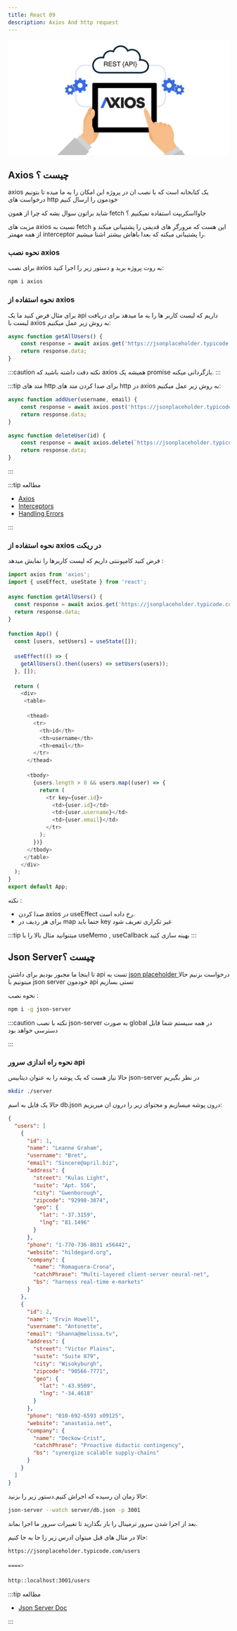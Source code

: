 ```yaml
---
title: React 09
description: Axios And http request
---
```




![](../images/axios.jpeg)


## Axios چیست ؟

axios یک کتابخانه است که با نصب ان در پروژه این امکان را به ما میده تا بتونیم درخواست های 
http خودمون را ارسال کنیم

شاید براتون سوال بشه که چرا از همون fetch جاوااسکریپت استفاده نمیکنیم ؟

مزیت های axios نسبت به fetch این هست که مرورگر های قدیمی را پشتیبانی میکند
و از همه مهمتر interceptor را پشتیبانی میکنه که بعدا باهاش بیشتر اشنا میشیم.

### نحوه نصب axios

برای نصب axios به روت پروژه برید و دستور زیر را اجرا کنید:

```bash
npm i axios
```

### نحوه استفاده از axios

برای مثال فرض کنید ما یک api داریم که لیست کاربر ها را به ما میدهد برای دریافت لیست با axios به روش زیر عمل میکنیم:

```javascript
async function getAllUsers() {
    const response = await axios.get('https://jsonplaceholder.typicode.com/users');
    return response.data;
}
```

:::caution نکته
دقت داشته باشید که axios همیشه یک promise بازگردانی میکنه.
:::

:::tip متد های http 
برای صدا کردن متد های http در axios به روش زیر عمل میکنیم:

```javascript
async function addUser(username, email) {
    const response = await axios.post('https://jsonplaceholder.typicode.com/users', {username, email});
    return response.data;
}
```

```javascript
async function deleteUser(id) {
    const response = await axios.delete(`https://jsonplaceholder.typicode.com/users/${id}`);
    return response.data;
}
```

:::

:::tip مطالعه 
- [Axios](https://axios-http.com/docs/intro)
- [Interceptors](https://axios-http.com/docs/interceptors)
- [Handling Errors](https://axios-http.com/docs/handling_errors)

:::

### نحوه استفاده از axios در ریکت
فرض کنید کامپوننتی داریم که لیست کاربرها را نمایش میدهد :

```javascript
import axios from 'axios';
import { useEffect, useState } from 'react';

async function getAllUsers() {
  const response = await axios.get('https://jsonplaceholder.typicode.com/users');
  return response.data;
}

function App() {
  const [users, setUsers] = useState([]);

  useEffect(() => {
    getAllUsers().then((users) => setUsers(users));
  }, []);

  return (
    <div>
     <table>

      <thead>
        <tr>
          <th>id</th>
          <th>username</th>
          <th>email</th>
        </tr>
      </thead>

      <tbody>
        {users.length > 0 && users.map((user) => {
          return (
            <tr key={user.id}>
              <td>{user.id}</td>
              <td>{user.username}</td>
              <td>{user.email}</td>
            </tr>
          );
        })}
      </tbody>
     </table>
    </div>
  );
}
export default App;
```

نکته :
- صدا کردن axios در useEffect رخ داده است.
- برای هر ردیف در map حتما باید key غیر تکراری تعریف شود

:::tip
 میتنوانید مثال بالا را با useMemo , useCallback بهینه سازی کنید
:::

## Json Serverچیست ؟

تا اینجا ما مجبور بودیم برای داشتن api تست به 
[json placeholder ](https://jsonplaceholder.typicode.com/)
درخواست بزنیم
حالا میتونیم با json server خودمون api تستی بسازیم

نحوه نصب :

```bash
npm i -g json-server
```
:::caution نکته
با نصب json-server به صورت global در همه سیستم شما قابل دسترسی خواهد بود

:::

### نحوه راه اندازی سرور api 
حالا نیاز هست که یک پوشه را به عنوان دیتابیس json-server در نظر بگیریم 

```bash
mkdir ./server
```

حالا یک فایل به اسم db.json درون پوشه میسازیم و محتوای زیر را درون ان میریزیم:

```json
{
  "users": [
    {
      "id": 1,
      "name": "Leanne Graham",
      "username": "Bret",
      "email": "Sincere@april.biz",
      "address": {
        "street": "Kulas Light",
        "suite": "Apt. 556",
        "city": "Gwenborough",
        "zipcode": "92998-3874",
        "geo": {
          "lat": "-37.3159",
          "lng": "81.1496"
        }
      },
      "phone": "1-770-736-8031 x56442",
      "website": "hildegard.org",
      "company": {
        "name": "Romaguera-Crona",
        "catchPhrase": "Multi-layered client-server neural-net",
        "bs": "harness real-time e-markets"
      }
    },
    {
      "id": 2,
      "name": "Ervin Howell",
      "username": "Antonette",
      "email": "Shanna@melissa.tv",
      "address": {
        "street": "Victor Plains",
        "suite": "Suite 879",
        "city": "Wisokyburgh",
        "zipcode": "90566-7771",
        "geo": {
          "lat": "-43.9509",
          "lng": "-34.4618"
        }
      },
      "phone": "010-692-6593 x09125",
      "website": "anastasia.net",
      "company": {
        "name": "Deckow-Crist",
        "catchPhrase": "Proactive didactic contingency",
        "bs": "synergize scalable supply-chains"
      }
    }
  ]
}
```

حالا زمان ان رسیده که اجراش کنیم.دستور زیر را بزنید:

```bash
json-server --watch server/db.json -p 3001
```
بعد از اجرا شدن سرور ترمینال را باز بگذارید تا تغییرات سرور ما اجرا بماند.

حالا در مثال های قبل میتوان ادرس زیر را جا به جا کنیم:

```bash
https://jsonplaceholder.typicode.com/users

====>

http::localhost:3001/users
```

:::tip مظالعه
- [Json Server Doc](https://github.com/typicode/json-server)

:::